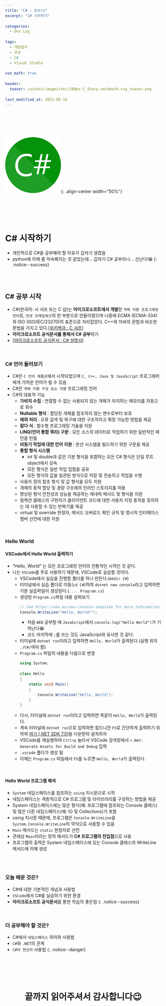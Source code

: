 ```yaml
---
title: "C# : Intro"
excerpt: "C# 시작하기"

categories:
  - Dev Log

tags:
  - 개발일지
  - 코딩
  - C#
  - Visual Studio

use_math: true

header:
  teaser: /assets/images/etc/180px-C_Sharp_wordmark.svg_teaser.png

last_modified_at: 2023-05-14
---
```





<br><br><br><br>

![image](../../assets/images/etc/180px-C_Sharp_wordmark.svg.png){: .align-center width="50%"}  

<br><br><br><br>


# C# 시작하기
- 개인적으로 C#을 공부해야 할 이유가 갑자기 생겼음
- python에 이제 좀 익숙해지는 것 같았는데... 갑자기 C# 공부라니... 신난다!😁
{: .notice--success}


<br><br>


## C# 공부 시작
- C#(한국어: 시 샤프 또는 C 샵)는 **마이크로소프트에서 개발**한 `객체 지향 프로그래밍 언어`로, `닷넷 프레임워크`의 한 부분으로 만들어졌으며 나중에 ECMA (ECMA-334)와 ISO (ISO/IEC/23270)의 표준으로 자리잡았다. C++와 자바의 문법과 비슷한 문법을 가지고 있다.[[위키백과 : C 샤프]](https://ko.wikipedia.org/wiki/C_%EC%83%A4%ED%94%84)
- **마이크로소프트 공식문서를 통해서 C# 공부**하기
- [[마이크로소프트 공식문서 : C# 설명서]](https://learn.microsoft.com/ko-kr/dotnet/csharp/tour-of-csharp/)

<br>

### C# 언어 둘러보기

- C#은 `C 언어 제품군`에서 시작되었으며 `C, C++, Java 및 JavaScript` 프로그래머에게 가까운 언어가 될 수 있음
- C#은 `개체 지향 구성 요소 지향` 프로그래밍 언어
- C#의 대표적 기능
	- **가비지 수집** : 연결할 수 없는 사용되지 않는 개체가 차지하는 메모리를 자동으로 회수
	- **Nullable 형식** : 할당된 개체를 참조하지 않는 변수로부터 보호
	- **예외 처리** : 오류 검색 및 복구에 대한 구조적이고 확장 가능한 방법을 제공
	- **람다 식** : 함수형 프로그래밍 기술을 지원
	- **LINQ(언어 통합 쿼리) 구문** : 모든 소스의 데이터로 작업하기 위한 일반적인 패턴을 만듦
	- **비동기 작업에 대한 언어 지원** : 분산 시스템을 빌드하기 위한 구문을 제공
	- **통합 형식 시스템**
		- int 및 double과 같은 기본 형식을 포함하는 모든 C# 형식은 단일 루트 object에서 상속
		- 모든 형식은 일반 작업 집합을 공유
		- 모든 형식의 값을 일관된 방식으로 저장 및 전송하고 작업을 수행
	- 사용자 정의 참조 형식 및 값 형식을 모두 지원
	- 개체의 동적 할당 및 경량 구조체의 인라인 스토리지를 허용
	- 향상된 형식 안전성과 성능을 제공하는 제네릭 메서드 및 형식을 지원
	- 컬렉션 클래스의 구현자가 클라이언트 코드에 대한 사용자 지정 동작을 정의하는 데 사용할 수 있는 반복기를 제공
	- virtual 및 override 한정자, 메서드 오버로드 확인 규칙 및 명시적 인터페이스 멤버 선언에 대한 지원

<br>

### Hello World
#### VSCode에서 **Hello World** 출력하기
- “Hello, World” 는 모든 프로그래밍 언어의 전통적인 시작인 것 같다.
- 나는 `VSCode`를 주로 사용하기 때문에, VSCode로 실습할 것이다.
  - VSCode에서 실습을 진행할 폴더를 하나 만든다.(`mkdir C#`)
  - 터미널에서 실습 폴더로 이동(`cd C#`)하여 `dotnet new console`라고 입력하면 기본 실습파일이 생성된다.(`.... Program.cs`)
  - 생성된 `Program.cs`파일 내용 살펴보기
	```cs
	// See https://aka.ms/new-console-template for more information
	Console.WriteLine("Hello, World!");
	```
    - 처음 `WEB` 공부할 때 `JavaScript`에서 `console.log("Hello World")`가 기억난다😂
    - 코드 마지막에 `;`를 쓰는 것도 JavaScript와 유사한 것 같다.
  - 터미널에 `dotnet run`이라고 입력하면 `Hello, World`가 출력된다.(실행 위치 `./C#/`여야 함)
  - `Program.cs` 파일의 내용을 다음으로 변경
	```c#
	using System;

	class Hello
	{
		static void Main()
		{
			Console.WriteLine("Hello, World");
		}
	}
	```
  - 다시, 터미널에 `dotnet run`이라고 입력하면 똑같이 `Hello, World`가 출력된다.
  - 계속 터미널에 `dotnet run`으로 입력하면 힘드니깐 `F5`로 간단하게 출력하기 위하여 [여기 [.NET SDK 7.0]](https://dotnet.microsoft.com/ko-kr/download)을 다운받아 설치하자
  - VSCode를 재실행하여 `Ctrl+p` 눌러서 VSCode 검색창에서 `>.Net: Generate Assets for Build and Debug` 입력
  - `.vscode` 폴더가 생성 됨
  - 이제는 `Program.cs` 파일에서 `F5`를 누르면 `Hello, World`가 출력된다.

<br>

#### Hello World 프로그램 해석
- `System` 네임스페이스를 참조하는 `using` 지시문으로 시작
- 네임스페이스는 계층적으로 C# 프로그램 및 라이브러리를 구성하는 방법을 제공
- System 네임스페이스에는 많은 형식(예: 프로그램에 참조되는 Console 클래스) 및 많은 다른 네임스페이스(예: IO 및 Collections)가 포함
- using 지시문 때문에, 프로그램은 `Console.WriteLine`을 `System.Console.WriteLine`의 약식으로 사용할 수 있음
- `Main` 메서드는 `static` 한정자로 선언
- 관례상 `Main`이라는 정적 메서드가 **C# 프로그램의 진입점**으로 사용
- 프로그램의 출력은 System 네임스페이스에 있는 Console 클래스의 WriteLine 메서드에 의해 생성


<br><br>


### 오늘 배운 것은?
- C#에 대한 기본적인 개념과 사용법
- `VSCode`에서 C#를 실습하기 위한 환경
- **마이크로소프트 공식문서**를 통한 학습의 좋은점
{: .notice--success}

<br>

### 더 공부해야 할 것은?
- C#에서 `네임스페이스` 의미와 사용법
- `C#`와 `.NET`의 관계
- `C#의 연산자` 사용법
{: .notice--danger}








<br><br><br><br>
<center>
<h1>끝까지 읽어주셔서 감사합니다😉</h1>
</center>
<br><br><br><br>





